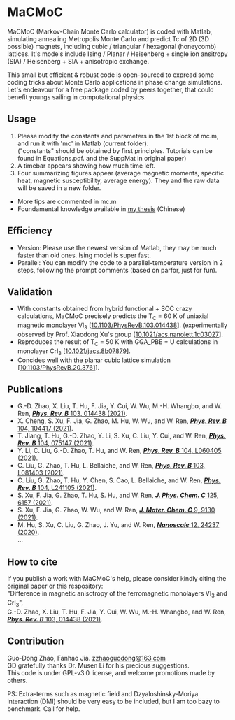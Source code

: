 # MaCMoC
MaCMoC (Markov-Chain Monte Carlo calculator) is coded with Matlab, simulating annealing Metropolis Monte Carlo and predict Tc of 2D (3D possible) magnets, including cubic / triangular / hexagonal (honeycomb) lattices. It's models include Ising / Planar / Heisenberg + single ion ansitropy (SIA) / Heisenberg + SIA + anisotropic exchange.  

This small but efficient & robust code is open-sourced to expread some coding tricks about Monte Carlo applications in phase change simulations. Let's endeavour for a free package coded by peers together, that could benefit youngs sailing in computational physics.

## Usage
1. Please modify the constants and parameters in the 1st block of mc.m, and run it with 'mc' in Matlab (current folder).  
   ("constants" should be obtained by first principles. Tutorials can be found in Equations.pdf. and the SuppMat in original paper)
2. A timebar appears showing how much time left.
3. Four summarizing figures appear (average magnetic moments, specific heat, magnetic susceptibility, average energy). They and the raw data will be saved in a new folder.
-  More tips are commented in mc.m
-  Foundamental knowledge available in [my thesis](https://doi.org/10.27300/d.cnki.gshau.2020.000503) (Chinese)  

## Efficiency
-  Version: Please use the newest version of Matlab, they may be much faster than old ones. Ising model is super fast.
-  Parallel: You can modify the code to a parallel-temperature version in 2 steps, following the prompt comments (based on parfor, just for fun).

## Validation
-  With constants obtained from hybrid functional + SOC crazy calculations, MaCMoC precisely predicts the T<sub>C</sub> = 60 K of uniaxial magnetic monolayer VI<sub>3</sub> [[10.1103/PhysRevB.103.014438](https://10.1103/PhysRevB.103.014438)]. (experimentally observed by Prof. Xiaodong Xu's group [[10.1021/acs.nanolett.1c03027](https://10.1021/acs.nanolett.1c03027)].  
-  Reproduces the result of T<sub>C</sub> = 50 K with GGA_PBE + U calculations in monolayer CrI<sub>3</sub> [[10.1021/jacs.8b07879](https://10.1021/jacs.8b07879)].
-  Concides well with the planar cubic lattice simulation [[10.1103/PhysRevB.20.3761](https://10.1103/PhysRevB.20.3761)].

## Publications
-  G.-D. Zhao, X. Liu, T. Hu, F. Jia, Y. Cui, W. Wu, M.-H. Whangbo, and W. Ren, [***Phys. Rev. B*** 103, 014438 (2021)](https://doi.org/10.1103/PhysRevB.103.014438).  
-  X. Cheng, S. Xu, F. Jia, G. Zhao, M. Hu, W. Wu, and W. Ren, [***Phys. Rev. B*** 104, 104417 (2021)](https://doi.org/10.1103/PhysRevB.104.104417).  
-  T. Jiang, T. Hu, G.-D. Zhao, Y. Li, S. Xu, C. Liu, Y. Cui, and W. Ren, [***Phys. Rev. B*** 104, 075147 (2021)](https://doi.org/10.1103/PhysRevB.104.075147).  
-  Y. Li, C. Liu, G.-D. Zhao, T. Hu, and W. Ren, [***Phys. Rev. B*** 104, L060405 (2021)](https://doi.org/10.1103/PhysRevB.104.L060405).  
-  C. Liu, G. Zhao, T. Hu, L. Bellaiche, and W. Ren, [***Phys. Rev. B*** 103, L081403 (2021)](https://doi.org/10.1103/PhysRevB.103.L081403).  
-  C. Liu, G. Zhao, T. Hu, Y. Chen, S. Cao, L. Bellaiche, and W. Ren, [***Phys. Rev. B*** 104, L241105 (2021)](https://journals.aps.org/prb/abstract/10.1103/PhysRevB.104.L241105).  
-  S. Xu, F. Jia, G. Zhao, T. Hu, S. Hu, and W. Ren, [***J. Phys. Chem. C*** 125, 6157 (2021)](https://doi.org/10.1021/acs.jpcc.0c08989).  
-  S. Xu, F. Jia, G. Zhao, W. Wu, and W. Ren, [***J. Mater. Chem. C*** 9, 9130 (2021)](https://doi.org/10.1039/D1TC02238E).  
-  M. Hu, S. Xu, C. Liu, G. Zhao, J. Yu, and W. Ren, [***Nanoscale*** 12, 24237 (2020)](https://doi.org/10.1039/D0NR06268E).  
...

## How to cite
If you publish a work with MaCMoC's help, please consider kindly citing the original paper or this respository:  
"Difference in magnetic anisotropy of the ferromagnetic monolayers VI<sub>3</sub> and CrI<sub>3</sub>",  
G.-D. Zhao, X. Liu, T. Hu, F. Jia, Y. Cui, W. Wu, M.-H. Whangbo, and W. Ren, [***Phys. Rev. B*** 103, 014438 (2021)](https://doi.org/10.1103/PhysRevB.103.014438).  

## Contribution
Guo-Dong Zhao, Fanhao Jia. zzhaoguodong@163.com  
GD gratefully thanks Dr. Musen Li for his precious suggestions.  
This code is under GPL-v3.0 license, and welcome promotions made by others.

PS: Extra-terms such as magnetic field and Dzyaloshinsky-Moriya interaction (DMI) should be very easy to be included, but I am too bazy to benchmark. Call for help.
